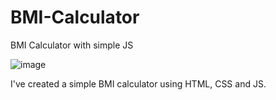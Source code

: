 # BMI-Calculator
BMI Calculator with simple JS

![image](https://github.com/abasolutions/BMI-Calculator/assets/135368841/fa9ac291-4a11-408a-ada4-74c6c0613e6d)

I've created a simple BMI calculator using HTML, CSS and JS.
